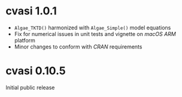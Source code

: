 # cvasi 1.0.1

* `Algae_TKTD()` harmonized with `Algae_Simple()` model equations
* Fix for numerical issues in unit tests and vignette on *macOS ARM* platform
* Minor changes to conform with *CRAN* requirements

# cvasi 0.10.5

Initial public release
